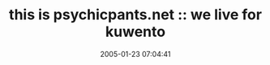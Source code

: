 ---
date: 2005-01-23 07:04:41
link:
  source: delicious
  source_url: https://del.icio.us/roytang
  text: 'this is psychicpants.net :: we live for kuwento'
  url: http://psychicpants.net/
slug: this-is-psychicpants-net-we-live-for-kuwento
source: delicious
tags:
- blogs
- pinoy
title: 'this is psychicpants.net :: we live for kuwento'
---
